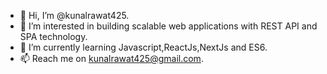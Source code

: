 - 👋 Hi, I’m @kunalrawat425.
- 👀 I’m interested in building scalable web applications with REST API and SPA technology.
- 🌱 I’m currently learning Javascript,ReactJs,NextJs and ES6.
- 📫 Reach me on kunalrawat425@gmail.com.
<!-- - 💞️ I’m looking to collaborate on ... -->

<!---
kunalrawat425/kunalrawat425 is a ✨ special ✨ repository because its `README.md` (this file) appears on your GitHub profile.
You can click the Preview link to take a look at your changes.
--->
